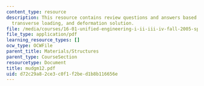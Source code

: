 ```yaml
---
content_type: resource
description: This resource contains review questions and answers based on euler buckling,
  transverse loading, and deformation solution.
file: /media/courses/16-01-unified-engineering-i-ii-iii-iv-fall-2005-spring-2006/d72c29a82ce3c0f1f2bed1b8b116656e_mudgm12.pdf
file_type: application/pdf
learning_resource_types: []
ocw_type: OCWFile
parent_title: Materials/Structures
parent_type: CourseSection
resourcetype: Document
title: mudgm12.pdf
uid: d72c29a8-2ce3-c0f1-f2be-d1b8b116656e
---
```

